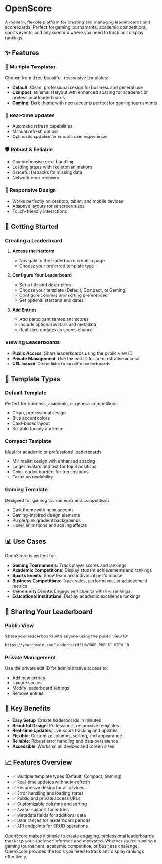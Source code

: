 # OpenScore

A modern, flexible platform for creating and managing leaderboards and scoreboards. Perfect for gaming tournaments, academic competitions, sports events, and any scenario where you need to track and display rankings.

## ✨ Features

### 🎯 **Multiple Templates**
Choose from three beautiful, responsive templates:
- **Default**: Clean, professional design for business and general use
- **Compact**: Minimalist layout with enhanced spacing for academic or professional leaderboards
- **Gaming**: Dark theme with neon accents perfect for gaming tournaments

### 🔄 **Real-time Updates**
- Automatic refresh capabilities
- Manual refresh options
- Optimistic updates for smooth user experience

### 🛡️ **Robust & Reliable**
- Comprehensive error handling
- Loading states with skeleton animations
- Graceful fallbacks for missing data
- Network error recovery

### 📱 **Responsive Design**
- Works perfectly on desktop, tablet, and mobile devices
- Adaptive layouts for all screen sizes
- Touch-friendly interactions

## 🚀 Getting Started

### Creating a Leaderboard

1. **Access the Platform**
   - Navigate to the leaderboard creation page
   - Choose your preferred template type

2. **Configure Your Leaderboard**
   - Set a title and description
   - Choose your template (Default, Compact, or Gaming)
   - Configure columns and sorting preferences
   - Set optional start and end dates

3. **Add Entries**
   - Add participant names and scores
   - Include optional avatars and metadata
   - Real-time updates as scores change

### Viewing Leaderboards

- **Public Access**: Share leaderboards using the public view ID
- **Private Management**: Use the edit ID for administrative access
- **URL-based**: Direct links to specific leaderboards

## 🎨 Template Types

### Default Template
Perfect for business, academic, or general competitions
- Clean, professional design
- Blue accent colors
- Card-based layout
- Suitable for any audience

### Compact Template
Ideal for academic or professional leaderboards
- Minimalist design with enhanced spacing
- Larger avatars and text for top 3 positions
- Color-coded borders for top positions
- Focus on readability

### Gaming Template
Designed for gaming tournaments and competitions
- Dark theme with neon accents
- Gaming-inspired design elements
- Purple/pink gradient backgrounds
- Hover animations and scaling effects

## 📊 Use Cases

OpenScore is perfect for:

- **Gaming Tournaments**: Track player scores and rankings
- **Academic Competitions**: Display student achievements and rankings
- **Sports Events**: Show team and individual performance
- **Business Competitions**: Track sales, performance, or achievement metrics
- **Community Events**: Engage participants with live rankings
- **Educational Institutions**: Display academic excellence rankings

## 🔗 Sharing Your Leaderboard

### Public View
Share your leaderboard with anyone using the public view ID:
```
https://yourdomain.com/leaderboard?id=YOUR_PUBLIC_VIEW_ID
```

### Private Management
Use the private edit ID for administrative access to:
- Add new entries
- Update scores
- Modify leaderboard settings
- Remove entries

## 🎯 Key Benefits

- **Easy Setup**: Create leaderboards in minutes
- **Beautiful Design**: Professional, responsive templates
- **Real-time Updates**: Live score tracking and updates
- **Flexible**: Customize columns, sorting, and appearance
- **Reliable**: Robust error handling and data persistence
- **Accessible**: Works on all devices and screen sizes

## 📈 Features Overview

- ✅ Multiple template types (Default, Compact, Gaming)
- ✅ Real-time updates with auto-refresh
- ✅ Responsive design for all devices
- ✅ Error handling and loading states
- ✅ Public and private access URLs
- ✅ Customizable columns and sorting
- ✅ Avatar support for entries
- ✅ Metadata fields for additional data
- ✅ Date ranges for leaderboard periods
- ✅ API endpoints for CRUD operations

OpenScore makes it simple to create engaging, professional leaderboards that keep your audience informed and motivated. Whether you're running a gaming tournament, academic competition, or business challenge, OpenScore provides the tools you need to track and display rankings effectively.
